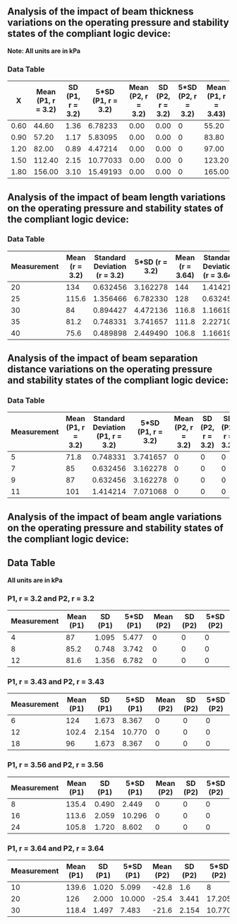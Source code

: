 ## Analysis of the impact of beam thickness variations on the operating pressure and stability states of the compliant logic device:
**Note: All units are in kPa**


### Data Table

| X   | Mean (P1, r = 3.2) | SD (P1, r = 3.2) | 5*SD (P1, r = 3.2) | Mean (P2, r = 3.2) | SD (P2, r = 3.2) | 5*SD (P2, r = 3.2) | Mean (P1, r = 3.43) | SD (P1, r = 3.43) | 5*SD (P1, r = 3.43) | Mean (P2, r = 3.43) | SD (P2, r = 3.43) | 5*SD (P2, r = 3.43) | Mean (P1, r = 3.56) | SD (P1, r = 3.56) | 5*SD (P1, r = 3.56) | Mean (P2, r = 3.56) | SD (P2, r = 3.56) | 5*SD (P2, r = 3.56) | Mean (P1, r = 3.43) | SD (P1, r = 3.43) | 5*SD (P1, r = 3.43) | Mean (P2, r = 3.43) | SD (P2, r = 3.43) | 5*SD (P2, r = 3.43) |
|-----|--------------------|-----------------|-------------------|--------------------|-----------------|-------------------|--------------------|-----------------|-------------------|--------------------|-----------------|-------------------|--------------------|-----------------|-------------------|--------------------|-----------------|-------------------|--------------------|-----------------|-------------------|--------------------|-----------------|-------------------|
| 0.60| 44.60              | 1.36            | 6.78233           | 0.00               | 0.00            | 0                 | 55.20              | 2.14            | 10.67708          | 0.00               | 0.00            | 0                 | 74.4               | 2.05913         | 10.29563          | 0.00               | 0.00            | 0                 | 84.8               | 1.72047         | 8.60233           | -18.80             | 2.86            | 14.32             |
| 0.90| 57.20              | 1.17            | 5.83095           | 0.00               | 0.00            | 0                 | 83.80              | 0.75            | 3.74166           | 0.00               | 0.00            | 0                 | 82.4               | 1.01980         | 5.09902           | 0.00               | 0.00            | 0                 | 95.6               | 1.62481         | 8.12404           | -40.00             | 2.24            | 11.18             |
| 1.20| 82.00              | 0.89            | 4.47214           | 0.00               | 0.00            | 0                 | 97.00              | 1.41            | 7.07107           | 0.00               | 0.00            | 0                 | 83.8               | 1.72047         | 8.60233           | 0.00               | 0.00            | 0                 | 124.6              | 2.05913         | 10.29563          | -23.40             | 1.14            | 5.70              |
| 1.50| 112.40             | 2.15            | 10.77033          | 0.00               | 0.00            | 0                 | 123.20             | 1.33            | 6.63325           | 0.00               | 0.00            | 0                 | 111.2              | 2.03961         | 10.19804          | 0.00               | 0.00            | 0                 | 162                | 2.00            | 10.00             | -46.20             | 1.64            | 8.22              |
| 1.80| 156.00             | 3.10            | 15.49193          | 0.00               | 0.00            | 0                 | 165.00             | 1.41            | 7.07107           | 0.00               | 0.00            | 0                 | 149.8              | 2.99333         | 14.96663          | 0.00               | 0.00            | 0                 | 195                | 1.26491         | 6.32456           | 0.00               | 0.00            | 0.00             |




## Analysis of the impact of beam length variations on the operating pressure and stability states of the compliant logic device:



### Data Table

| Measurement | Mean (r = 3.2) | Standard Deviation (r = 3.2) | 5*SD (r = 3.2) | Mean (r = 3.64) | Standard Deviation (r = 3.64) | 5*SD (r = 3.64) |
|-------------|----------------|------------------------------|----------------|-----------------|------------------------------|-----------------|
| 20          | 134            | 0.632456                     | 3.162278       | 144             | 1.414214                     | 7.071068        |
| 25          | 115.6          | 1.356466                     | 6.782330       | 128             | 0.632456                     | 3.162278        |
| 30          | 84             | 0.894427                     | 4.472136       | 116.8           | 1.166190                     | 5.830952        |
| 35          | 81.2           | 0.748331                     | 3.741657       | 111.8           | 2.227106                     | 11.135529       |
| 40          | 75.6           | 0.489898                     | 2.449490       | 106.8           | 1.166190                     | 5.830952        |



## Analysis of the impact of beam separation distance variations on the operating pressure and stability states of the compliant logic device:


### Data Table


| Measurement | Mean (P1, r = 3.2) | Standard Deviation (P1, r = 3.2) | 5*SD (P1, r = 3.2) | Mean (P2, r = 3.2) | SD (P2, r = 3.2) | SD (P2, r = 3.2) | Mean (P1, r = 3.64) | Standard Deviation (P1, r = 3.64) | 5*SD (P1, r = 3.64) | Mean (P2, r = 3.64) | SD (P2, r = 3.64) | 5*SD (P2, r = 3.64) |
|-------------|--------------------|-------------------------------|-----------------|----------------|-----------------|-----------------|--------------------|-------------------------------|-----------------|----------------|-----------------|-----------------|
| 5           | 71.8               | 0.748331                      | 3.741657        | 0              | 0               | 0               | 121                | 1.414214                      | 7.071068        | -22.2          | 0.748331       | 3.741657        |
| 7           | 85                 | 0.632456                      | 3.162278        | 0              | 0               | 0               | 125                | 0.894427                      | 4.472136        | -25.8          | 1.326650       | 6.633250        |
| 9           | 87                 | 0.632456                      | 3.162278        | 0              | 0               | 0               | 132.4              | 0.8                           | 4               | -34            | 1.673320       | 8.366600        |
| 11          | 101                | 1.414214                      | 7.071068        | 0              | 0               | 0               | 139.6              | 1.496663                      | 7.483315        | -36            | 2.828427       | 14.142136       |



## Analysis of the impact of beam angle variations on the operating pressure and stability states of the compliant logic device:
<!-- ![](Images/BeamAngle.png)  -->

## Data Table

**All units are in kPa**

### P1, r = 3.2 and P2, r = 3.2

| Measurement | Mean (P1) | SD (P1) | 5*SD (P1) | Mean (P2) | SD (P2) | 5*SD (P2) |
|-------------|------------|---------|-----------|-----------|---------|-----------|
| 4           | 87         | 1.095   | 5.477     | 0         | 0       | 0         |
| 8           | 85.2       | 0.748   | 3.742     | 0         | 0       | 0         |
| 12          | 81.6       | 1.356   | 6.782     | 0         | 0       | 0         |

### P1, r = 3.43 and P2, r = 3.43

| Measurement | Mean (P1) | SD (P1) | 5*SD (P1) | Mean (P2) | SD (P2) | 5*SD (P2) |
|-------------|------------|---------|-----------|-----------|---------|-----------|
| 6           | 124        | 1.673   | 8.367     | 0         | 0       | 0         |
| 12          | 102.4      | 2.154   | 10.770    | 0         | 0       | 0         |
| 18          | 96         | 1.673   | 8.367     | 0         | 0       | 0         |

### P1, r = 3.56 and P2, r = 3.56

| Measurement | Mean (P1) | SD (P1) | 5*SD (P1) | Mean (P2) | SD (P2) | 5*SD (P2) |
|-------------|------------|---------|-----------|-----------|---------|-----------|
| 8           | 135.4      | 0.490   | 2.449     | 0         | 0       | 0         |
| 16          | 113.6      | 2.059   | 10.296    | 0         | 0       | 0         |
| 24          | 105.8      | 1.720   | 8.602     | 0         | 0       | 0         |

### P1, r = 3.64 and P2, r = 3.64

| Measurement | Mean (P1) | SD (P1) | 5*SD (P1) | Mean (P2) | SD (P2) | 5*SD (P2) |
|-------------|------------|---------|-----------|-----------|---------|-----------|
| 10          | 139.6      | 1.020   | 5.099     | -42.8     | 1.6     | 8         |
| 20          | 126        | 2.000   | 10.000    | -25.4     | 3.441   | 17.205    |
| 30          | 118.4      | 1.497   | 7.483     | -21.6     | 2.154   | 10.770    |
